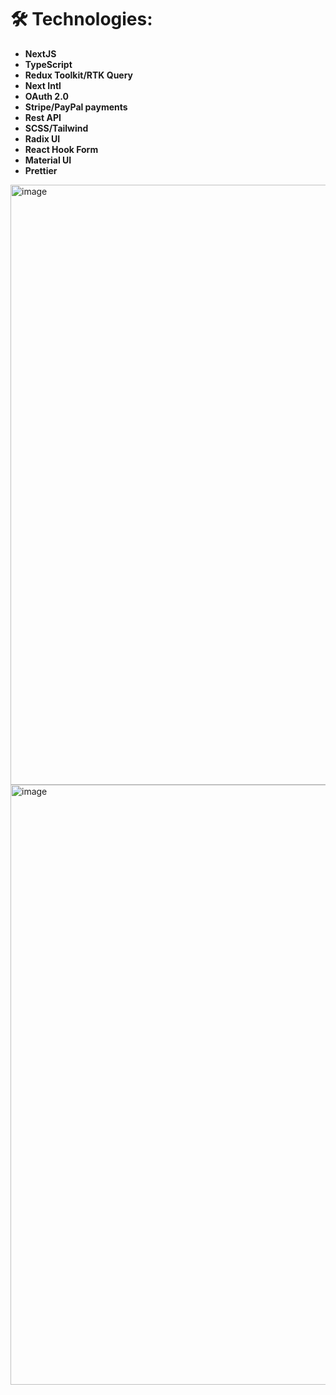 # 🛠 Technologies:

- **NextJS**
- **TypeScript**
- **Redux Toolkit/RTK Query**
- **Next Intl**
- **OAuth 2.0**
- **Stripe/PayPal payments**
- **Rest API**
- **SCSS/Tailwind**
- **Radix UI**
- **React Hook Form**
- **Material UI**
- **Prettier**

<img width="960" alt="image" src="https://github.com/LuVuitton/Inctagram/assets/70014989/63ef38b7-c27f-4d58-b745-bdca5d776258">
<img width="960" alt="image" src="https://github.com/LuVuitton/Inctagram/assets/70014989/21fe88d7-a4c8-414c-850f-8d2ce77a82c4">
